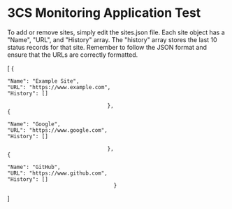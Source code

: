 # 3CS Monitoring Application Test

To add or remove sites, simply edit the sites.json file. Each site object has a "Name", "URL", and "History" array. The "history" array stores the last 10 status records for that site. 
Remember to follow the JSON format and ensure that the URLs are correctly formatted.

[
{

    "Name": "Example Site",
	"URL": "https://www.example.com",
	"History": []
	 
   									},
  	{
  
    "Name": "Google",
    "URL": "https://www.google.com",
    "History": []
  
  									},
    {
  
    "Name": "GitHub",
    "URL": "https://www.github.com",
    "History": []
									  }
  
]


